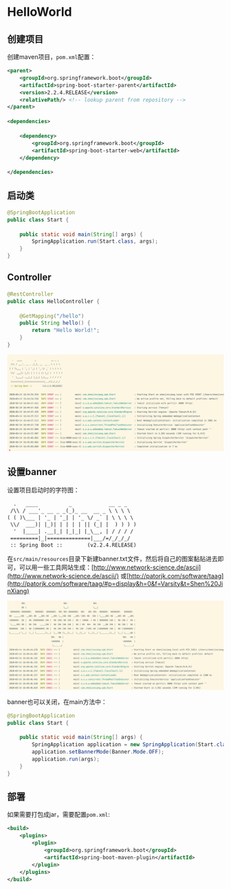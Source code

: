 # HelloWorld

## 创建项目
创建maven项目，`pom.xml`配置：
```xml
<parent>
    <groupId>org.springframework.boot</groupId>
    <artifactId>spring-boot-starter-parent</artifactId>
    <version>2.2.4.RELEASE</version>
    <relativePath/> <!-- lookup parent from repository -->
</parent>

<dependencies>

    <dependency>
        <groupId>org.springframework.boot</groupId>
        <artifactId>spring-boot-starter-web</artifactId>
    </dependency>

</dependencies>
```

## 启动类
```java
@SpringBootApplication
public class Start {

    public static void main(String[] args) {
        SpringApplication.run(Start.class, args);
    }
}
```

## Controller
```java
@RestController
public class HelloController {

    @GetMapping("/hello")
    public String hello() {
        return "Hello World!";
    }
}
```

![spring boot 启动](./images/20200314164501.png)


## 设置banner
设置项目启动时的字符图：
```
  .   ____          _            __ _ _
 /\\ / ___'_ __ _ _(_)_ __  __ _ \ \ \ \
( ( )\___ | '_ | '_| | '_ \/ _` | \ \ \ \
 \\/  ___)| |_)| | | | | || (_| |  ) ) ) )
  '  |____| .__|_| |_|_| |_\__, | / / / /
 =========|_|==============|___/=/_/_/_/
 :: Spring Boot ::        (v2.2.4.RELEASE)

```

在`src/main/resources`目录下新建banner.txt文件，然后将自己的图案黏贴进去即可，可以用一些工具网站生成：[http://www.network-science.de/ascii](http://www.network-science.de/ascii/) 或[http://patorjk.com/software/taag](http://patorjk.com/software/taag/#p=display&h=0&f=Varsity&t=Shen%20JinXiang)

![](./images/20200314165001.png)

banner也可以关闭，在main方法中：

```java
@SpringBootApplication
public class Start {

    public static void main(String[] args) {
        SpringApplication application = new SpringApplication(Start.class);
        application.setBannerMode(Banner.Mode.OFF);
        application.run(args);
    }
}
```

## 部署
如果需要打包成jar，需要配置`pom.xml`:
```xml
<build>
    <plugins>
        <plugin>
            <groupId>org.springframework.boot</groupId>
            <artifactId>spring-boot-maven-plugin</artifactId>
        </plugin>
    </plugins>
</build>
```
